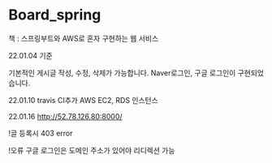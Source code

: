 # Board_spring
책 : 스프링부트와 AWS로 혼자 구현하는 웹 서비스 

22.01.04 기준

기본적인 게시글 작성, 수정, 삭제가 가능합니다.
Naver로그인, 구글 로그인이 구현되었습니다.


22.01.10 travis CI추가
AWS EC2, RDS 인스턴스 

22.01.16
http://52.78.126.80:8000/<br>

!글 등록시 403 error<br>

!오류 구글 로그인은 도메인 주소가 있어야 리디렉션 가능
